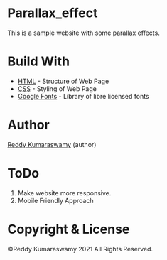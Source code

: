 # Parallax_effect
This is a sample website with some parallax effects. 

# Build With
<ul>
  <li><a href="https://www.w3schools.com/html/">HTML</a> - Structure of Web Page</li>
  <li><a href="https://www.w3schools.com/css/">CSS</a> - Styling of Web Page</li>
  <li><a href="https://fonts.google.com/">Google Fonts</a> - Library of libre licensed fonts</li>
</ul>

# Author
<a href="https://github.com/kumaraswamyreddy">Reddy Kumaraswamy</a> (author)

# ToDo
<ol>
  <li>Make website more responsive.</li>
  <li>Mobile Friendly Approach</li>
</ol>

# Copyright & License
 &copy;Reddy Kumaraswamy 2021 All Rights Reserved.
